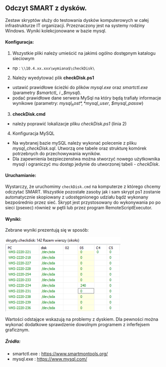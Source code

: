 Odczyt SMART z dysków.
----
Zestaw skryptów służy do testowania dysków komputerowych w całej infrastrukturze IT organizacji. Przeznaczony jest na systemy rodziny Windows.
Wyniki kolekcjonowane w bazie mysql.


#### Konfiguracja:
1. Wszystkie pliki należy umieścić na jakimś ogólno dostępnym katalogu sieciowym
  * np : ```\\10.4.xx.xxx\wymiana$\checkDisk\```


2. Należy wyedytować plik **checkDisk.ps1**
  * ustawić prawidłowe ścieżki do plików _mysql.exe_ oraz _smartctl.exe_ (parametry _$smartctl_ i _$mysql_).
  * podać prawidłowe dane serwera MySql na który będą trafiały informacje wynikowe (parametry: *$mysql_host*, *$mysql_user*, *$mysql_passw*)


3. **checkDisk.cmd**
  * należy poprawić lokalizacje pliku *checkDisk.ps1* (linia 2)


4. Konfiguracja MySQL
  * Na wybranej bazie mySQL należy wykonać polecenie z pliku *mysql_checkDisk.sql*. Utworzą one tabele oraz strukturę komórek potrzebnych do przechowywania wyników.
  * Dla zapewnienia bezpieczenstwa można stworzyć nowego użytkownika mysql i ograniczyć mu dostęp jedynie do utworzonej tabeli - *checkDisk*.


#### Uruchamianie:
Wystarczy, że uruchomimy ```checkDisk.cmd``` na komputerze z którego chcemy odczytać SMART. Wszystkie pozostałe zasoby jak i sam skrypt ps1 zostanie automatycznie skopiowany z udostępnionego udziału bądź wykonany bezpośrednio przez sieć.
Skrypt jest przystosowany do wykonywania po po sieci (psexec) również w pętli lub przez program RemoteScriptExecutor.


#### Wyniki:
Zebrane wyniki prezentują się w sposób:

![result mySQL](result.png)

Wartości odstające wskazują na problemy z dyskiem. Dla pewności można wykonać dodatkowe sprawdzenie dowolnym programem  z inferfejsem graficznym.


##### Źródła:
* smartctl.exe : https://www.smartmontools.org/
* mysql.exe : https://www.mysql.com/

